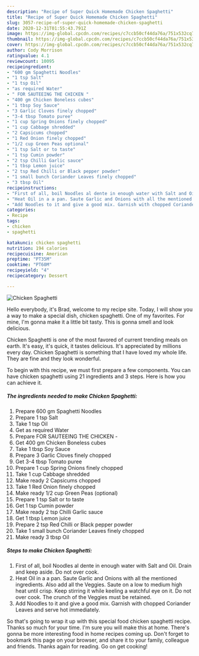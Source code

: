```yaml
---
description: "Recipe of Super Quick Homemade Chicken Spaghetti"
title: "Recipe of Super Quick Homemade Chicken Spaghetti"
slug: 3057-recipe-of-super-quick-homemade-chicken-spaghetti
date: 2020-12-31T01:55:43.791Z
image: https://img-global.cpcdn.com/recipes/c7ccb50cf44da76a/751x532cq70/chicken-spaghetti-recipe-main-photo.jpg
thumbnail: https://img-global.cpcdn.com/recipes/c7ccb50cf44da76a/751x532cq70/chicken-spaghetti-recipe-main-photo.jpg
cover: https://img-global.cpcdn.com/recipes/c7ccb50cf44da76a/751x532cq70/chicken-spaghetti-recipe-main-photo.jpg
author: Cody Morrison
ratingvalue: 4.1
reviewcount: 10095
recipeingredient:
- "600 gm Spaghetti Noodles"
- "1 tsp Salt"
- "1 tsp Oil"
- "as required Water"
- " FOR SAUTEEING THE CHICKEN "
- "400 gm Chicken Boneless cubes"
- "1 tbsp Soy Sauce"
- "3 Garlic Cloves finely chopped"
- "3-4 tbsp Tomato puree"
- "1 cup Spring Onions finely chopped"
- "1 cup Cabbage shredded"
- "2 Capsicums chopped"
- "1 Red Onion finely chopped"
- "1/2 cup Green Peas optional"
- "1 tsp Salt or to taste"
- "1 tsp Cumin powder"
- "2 tsp Chilli Garlic sauce"
- "1 tbsp Lemon juice"
- "2 tsp Red Chilli or Black pepper powder"
- "1 small bunch Coriander Leaves finely chopped"
- "3 tbsp Oil"
recipeinstructions:
- "First of all, boil Noodles al dente in enough water with Salt and Oil. Drain and keep aside. Do not over cook."
- "Heat Oil in a a pan. Saute Garlic and Onions with all the mentioned ingredients. Also add all the Veggies. Saute on a low to medium high heat until crisp. Keep stirring it while keeling a watchful eye on it. Do not over cook. The crunch of the Veggies must be retained."
- "Add Noodles to it and give a good mix. Garnish with chopped Coriander Leaves and serve hot immediately."
categories:
- Recipe
tags:
- chicken
- spaghetti

katakunci: chicken spaghetti 
nutrition: 194 calories
recipecuisine: American
preptime: "PT35M"
cooktime: "PT60M"
recipeyield: "4"
recipecategory: Dessert

---
```



![Chicken Spaghetti](https://img-global.cpcdn.com/recipes/c7ccb50cf44da76a/751x532cq70/chicken-spaghetti-recipe-main-photo.jpg)

Hello everybody, it's Brad, welcome to my recipe site. Today, I will show you a way to make a special dish, chicken spaghetti. One of my favorites. For mine, I'm gonna make it a little bit tasty. This is gonna smell and look delicious.

Chicken Spaghetti is one of the most favored of current trending meals on earth. It's easy, it's quick, it tastes delicious. It's appreciated by millions every day. Chicken Spaghetti is something that I have loved my whole life. They are fine and they look wonderful.




To begin with this recipe, we must first prepare a few components. You can have chicken spaghetti using 21 ingredients and 3 steps. Here is how you can achieve it.

<!--inarticleads1-->

##### The ingredients needed to make Chicken Spaghetti:

1. Prepare 600 gm Spaghetti Noodles
1. Prepare 1 tsp Salt
1. Take 1 tsp Oil
1. Get as required Water
1. Prepare  FOR SAUTEEING THE CHICKEN -
1. Get 400 gm Chicken Boneless cubes
1. Take 1 tbsp Soy Sauce
1. Prepare 3 Garlic Cloves finely chopped
1. Get 3-4 tbsp Tomato puree
1. Prepare 1 cup Spring Onions finely chopped
1. Take 1 cup Cabbage shredded
1. Make ready 2 Capsicums chopped
1. Take 1 Red Onion finely chopped
1. Make ready 1/2 cup Green Peas (optional)
1. Prepare 1 tsp Salt or to taste
1. Get 1 tsp Cumin powder
1. Make ready 2 tsp Chilli Garlic sauce
1. Get 1 tbsp Lemon juice
1. Prepare 2 tsp Red Chilli or Black pepper powder
1. Take 1 small bunch Coriander Leaves finely chopped
1. Make ready 3 tbsp Oil




<!--inarticleads2-->

##### Steps to make Chicken Spaghetti:

1. First of all, boil Noodles al dente in enough water with Salt and Oil. Drain and keep aside. Do not over cook.
1. Heat Oil in a a pan. Saute Garlic and Onions with all the mentioned ingredients. Also add all the Veggies. Saute on a low to medium high heat until crisp. Keep stirring it while keeling a watchful eye on it. Do not over cook. The crunch of the Veggies must be retained.
1. Add Noodles to it and give a good mix. Garnish with chopped Coriander Leaves and serve hot immediately.




So that's going to wrap it up with this special food chicken spaghetti recipe. Thanks so much for your time. I'm sure you will make this at home. There's gonna be more interesting food in home recipes coming up. Don't forget to bookmark this page on your browser, and share it to your family, colleague and friends. Thanks again for reading. Go on get cooking!
